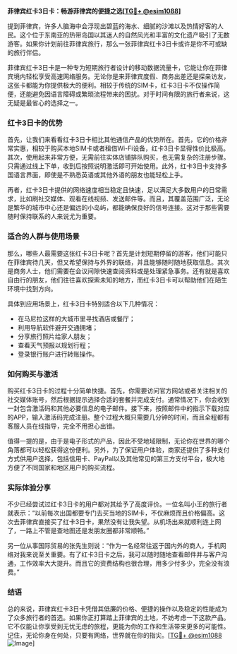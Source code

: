 **菲律宾红卡3日卡：畅游菲律宾的便捷之选[[TG💪+ @esim1088](https://t.me/s/esim1088)]**

提到菲律宾，许多人脑海中会浮现出碧蓝的海水、细腻的沙滩以及热情好客的人民。这个位于东南亚的热带岛国以其迷人的自然风光和丰富的文化遗产吸引了无数游客。如果你计划前往菲律宾旅行，那么一张菲律宾红卡3日卡或许是你不可或缺的旅行伴侣。

菲律宾红卡3日卡是一种专为短期旅行者设计的移动数据流量卡，它能让你在菲律宾境内轻松享受高速网络服务。无论你是来菲律宾度假、商务出差还是探亲访友，这张卡都能为你提供极大的便利。相较于传统的SIM卡，红卡3日卡不仅操作简便，还能避免因语言障碍或繁琐流程带来的困扰。对于时间有限的旅行者来说，这无疑是最省心的选择之一。

### 红卡3日卡的优势

首先，让我们来看看红卡3日卡相比其他通信产品的优势所在。首先，它的价格非常实惠，相较于购买本地SIM卡或者租借Wi-Fi设备，红卡3日卡显得性价比极高。其次，使用起来非常方便，无需前往实体店铺排队购买，也无需复杂的注册步骤。只需通过线上下单，收到后按照说明激活即可开始使用。此外，红卡3日卡支持多国语言界面，即使是不熟悉英语或其他外语的朋友也能轻松上手。

再者，红卡3日卡提供的网络速度相当稳定且快速，足以满足大多数用户的日常需求，比如刷社交媒体、观看在线视频、发送邮件等。而且，其覆盖范围广泛，无论是繁华的城市中心还是偏远的小岛屿，都能确保良好的信号连接。这对于那些需要随时保持联系的人来说尤为重要。

### 适合的人群与使用场景

那么，哪些人最需要这张红卡3日卡呢？首先是计划短期停留的游客，他们可能只在菲律宾待几天，但又希望保持与外界的联络，并且能够随时随地获取信息。其次是商务人士，他们需要在会议间隙快速查阅资料或是处理紧急事务。还有就是喜欢自由行的朋友，他们往往喜欢探索未知的地方，而红卡3日卡可以帮助他们在陌生环境中找到方向。

具体到应用场景上，红卡3日卡特别适合以下几种情况：
- 在马尼拉这样的大城市里寻找酒店或餐厅；
- 利用导航软件避开交通拥堵；
- 分享旅行照片给家人朋友；
- 查看天气预报以规划行程；
- 登录银行账户进行转账操作。

### 如何购买与激活

购买红卡3日卡的过程十分简单快捷。首先，你需要访问官方网站或者关注相关的社交媒体账号，然后根据提示选择合适的套餐并完成支付。通常情况下，你会收到一封包含激活码和其他必要信息的电子邮件。接下来，按照邮件中的指示下载对应的APP，输入激活码完成注册。整个过程大概只需要几分钟的时间，而且全程都有客服人员在线指导，完全不用担心出错。

值得一提的是，由于是电子形式的产品，因此不受地域限制，无论你在世界的哪个角落都可以轻松获得这份便利。另外，为了保证用户体验，商家还提供了多种支付方式供用户选择，包括信用卡、PayPal以及其他常见的第三方支付平台，极大地方便了不同国家和地区用户的购买流程。

### 实际体验分享

不少已经尝试过红卡3日卡的用户都对其给予了高度评价。一位名叫小王的旅行者就表示：“以前每次出国都要专门去买当地的SIM卡，不仅麻烦而且价格偏高。这次去菲律宾直接买了红卡3日卡，果然没有让我失望。从机场出来就顺利连上网了，一路上不管是查地图还是发朋友圈都非常顺畅。”

另一位从事国际贸易的张先生则说：“作为一名经常往返于国内外的商人，手机网络对我来说至关重要。有了红卡3日卡之后，我可以随时随地查看邮件并与客户沟通，工作效率大大提升。而且它的资费结构也很合理，用多少付多少，完全没有浪费。”

### 结语

总的来说，菲律宾红卡3日卡凭借其低廉的价格、便捷的操作以及稳定的性能成为了众多旅行者的首选。如果你正打算踏上菲律宾的土地，不妨考虑一下这款产品。它不仅能让你享受到无忧无虑的旅程，更能为你的工作和生活带来更多的可能性。记住，无论你身在何处，只要有网络，世界就在你的指尖。[[TG💪+ @esim1088](https://t.me/s/esim1088) ![Image](https://i.postimg.cc/4NQfJmqS/Snipaste-2025-05-13-00-14-12.png)]